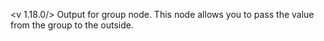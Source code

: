 <v 1.18.0/>
Output for group node. This node allows you to pass the value from the group to the outside.